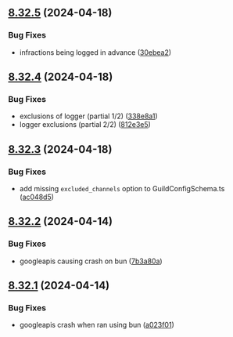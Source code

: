 ## [8.32.5](https://github.com/onesoft-sudo/sudobot/compare/v8.32.4...v8.32.5) (2024-04-18)


### Bug Fixes

* infractions being logged in advance ([30ebea2](https://github.com/onesoft-sudo/sudobot/commit/30ebea25c49fd400ef9acdc235676858cc63662e))



## [8.32.4](https://github.com/onesoft-sudo/sudobot/compare/v8.32.3...v8.32.4) (2024-04-18)


### Bug Fixes

* exclusions of logger (partial 1/2) ([338e8a1](https://github.com/onesoft-sudo/sudobot/commit/338e8a1f801f2a843c34b7c3f6dcafdb74197d1b))
* logger exclusions (partial 2/2) ([812e3e5](https://github.com/onesoft-sudo/sudobot/commit/812e3e5ccf561a68429a2a099b2af7df332ac2e5))



## [8.32.3](https://github.com/onesoft-sudo/sudobot/compare/v8.32.2...v8.32.3) (2024-04-18)


### Bug Fixes

* add missing `excluded_channels` option to GuildConfigSchema.ts ([ac048d5](https://github.com/onesoft-sudo/sudobot/commit/ac048d50e810bc01464b56d47a795454d2e6a027))



## [8.32.2](https://github.com/onesoft-sudo/sudobot/compare/v8.32.1...v8.32.2) (2024-04-14)


### Bug Fixes

* googleapis causing crash on bun ([7b3a80a](https://github.com/onesoft-sudo/sudobot/commit/7b3a80a21c2f4a47477cd913a1d70eb4c3945b77))



## [8.32.1](https://github.com/onesoft-sudo/sudobot/compare/v8.31.1...v8.32.1) (2024-04-14)


### Bug Fixes

* googleapis crash when ran using bun ([a023f01](https://github.com/onesoft-sudo/sudobot/commit/a023f015e491f56d70a3bbcc21539e4953eafde1))



